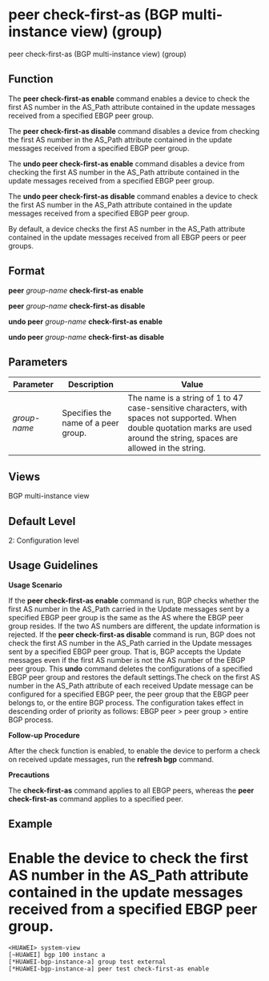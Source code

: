 peer check-first-as (BGP multi-instance view) (group)
=====================================================

peer check-first-as (BGP multi-instance view) (group)

Function
--------



The **peer check-first-as enable** command enables a device to check the first AS number in the AS\_Path attribute contained in the update messages received from a specified EBGP peer group.

The **peer check-first-as disable** command disables a device from checking the first AS number in the AS\_Path attribute contained in the update messages received from a specified EBGP peer group.

The **undo peer check-first-as enable** command disables a device from checking the first AS number in the AS\_Path attribute contained in the update messages received from a specified EBGP peer group.

The **undo peer check-first-as disable** command enables a device to check the first AS number in the AS\_Path attribute contained in the update messages received from a specified EBGP peer group.



By default, a device checks the first AS number in the AS\_Path attribute contained in the update messages received from all EBGP peers or peer groups.


Format
------

**peer** *group-name* **check-first-as** **enable**

**peer** *group-name* **check-first-as** **disable**

**undo peer** *group-name* **check-first-as** **enable**

**undo peer** *group-name* **check-first-as** **disable**


Parameters
----------

| Parameter | Description | Value |
| --- | --- | --- |
| *group-name* | Specifies the name of a peer group. | The name is a string of 1 to 47 case-sensitive characters, with spaces not supported. When double quotation marks are used around the string, spaces are allowed in the string. |



Views
-----

BGP multi-instance view


Default Level
-------------

2: Configuration level


Usage Guidelines
----------------

**Usage Scenario**



If the **peer check-first-as enable** command is run, BGP checks whether the first AS number in the AS\_Path carried in the Update messages sent by a specified EBGP peer group is the same as the AS where the EBGP peer group resides. If the two AS numbers are different, the update information is rejected. If the **peer check-first-as disable** command is run, BGP does not check the first AS number in the AS\_Path carried in the Update messages sent by a specified EBGP peer group. That is, BGP accepts the Update messages even if the first AS number is not the AS number of the EBGP peer group. This **undo** command deletes the configurations of a specified EBGP peer group and restores the default settings.The check on the first AS number in the AS\_Path attribute of each received Update message can be configured for a specified EBGP peer, the peer group that the EBGP peer belongs to, or the entire BGP process. The configuration takes effect in descending order of priority as follows: EBGP peer > peer group > entire BGP process.



**Follow-up Procedure**



After the check function is enabled, to enable the device to perform a check on received update messages, run the **refresh bgp** command.



**Precautions**



The **check-first-as** command applies to all EBGP peers, whereas the **peer check-first-as** command applies to a specified peer.




Example
-------

# Enable the device to check the first AS number in the AS\_Path attribute contained in the update messages received from a specified EBGP peer group.
```
<HUAWEI> system-view
[~HUAWEI] bgp 100 instanc a
[*HUAWEI-bgp-instance-a] group test external
[*HUAWEI-bgp-instance-a] peer test check-first-as enable

```
